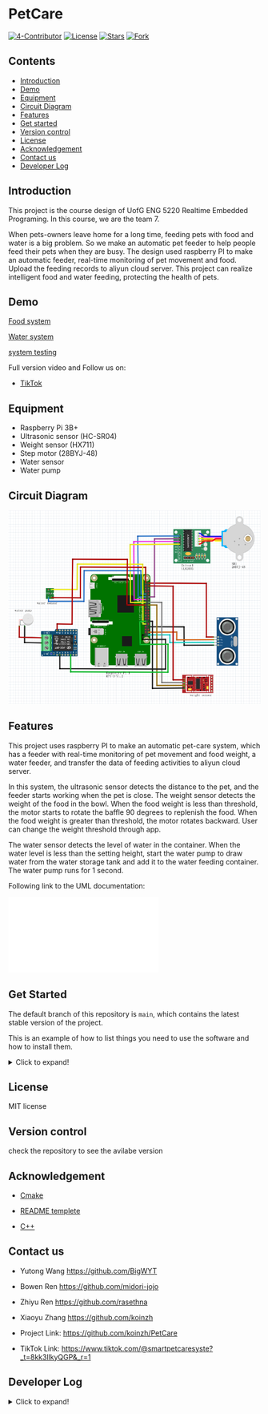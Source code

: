 
# PetCare

[![4-Contributor](https://img.shields.io/badge/Contributors%20-4-brightgreen.svg?style=flat-square)](https://github.com/koinzh/PetCare/graphs/contributors)     [![License](https://img.shields.io/badge/License%20-MIT-red.svg?style=flat-square)](https://github.com/koinzh/PetCare/blob/main/LICENSE) 
[![Stars](https://img.shields.io/badge/Stars%20-0-yellow.svg?style=flat-square)](https://github.com/koinzh/PetCare/stargazers) 
[![Fork](https://img.shields.io/badge/Fork%20-0-blue.svg?style=flat-square)](https://github.com/koinzh/PetCare/forks)


## Contents
- [Introduction](#introduction)
- [Demo](#demo)
- [Equipment](#equipment)
- [Circuit Diagram](#circuit-diagram)
- [Features](#features)
- [Get started](#get-started)
- [Version control](#version-control)
- [License](#license)
- [Acknowledgement](#acknowledgement)
- [Contact us](#contact-us)
- [Developer Log](#developer-log)


## Introduction
This project is the course design of UofG ENG 5220 Realtime Embedded Programing. In this course, we are the team 7. 

When pets-owners leave home for a long time, feeding pets with food and water is a big problem. So we make an automatic pet feeder to help people feed their pets when they are busy. The design used raspberry PI to make an automatic feeder, real-time monitoring of pet movement and food. Upload the feeding records to aliyun cloud server. This project can realize intelligent food and water feeding, protecting the health of pets.


## Demo
[Food system](https://vm.tiktok.com/ZGeu3ysVg/)

[Water system](https://vm.tiktok.com/ZGeu38K81/)

[system testing](https://vm.tiktok.com/ZGeu3hqQ6/)

Full version video and Follow us on: 
* [TikTok](https://www.tiktok.com/@smartpetcaresyste?_t=8kk3llkyQGP&_r=1)


## Equipment
* Raspberry Pi 3B+ 
* Ultrasonic sensor (HC-SR04)
* Weight sensor (HX711)
* Step motor (28BYJ-48)
* Water sensor
* Water pump


## Circuit Diagram
![circuit diagram](docs/circuit-diagram.png)


## Features
This project uses raspberry PI to make an automatic pet-care system, which has a feeder with real-time monitoring of pet movement and food weight, a water feeder, and transfer the data of feeding activities to aliyun cloud server.  

In this system, the ultrasonic sensor detects the distance to the pet, and the feeder starts working when the pet is close. The weight sensor detects the weight of the food in the bowl. When the food weight is less than threshold, the motor starts to rotate the baffle 90 degrees to replenish the food. When the food weight is greater than threshold, the motor rotates backward. User can change the weight threshold through app. 

The water sensor detects the level of water in the container. When the water level is less than the setting height, start the water pump to draw water from the water storage tank and add it to the water feeding container. The water pump runs for 1 second. 

Following link to the UML documentation:

![uml](docs/uml/html/index.html)


## Get Started
The default branch of this repository is `main`, which contains the latest stable version of the project. 

This is an example of how to list things you need to use the software and how to install them. 

<details>
  <summary>Click to expand!</summary>
  
  * Git
    ```sh
    sudo apt-get update && upgrade
    ```  
    ```
    sudo apt-get install git-core
    ```
    
  * Cmake
    ```sh
    sudo apt-get install cmake 
    ```

  * pigpio
    ```sh
    git clone https://github.com/joan2937/pigpio
    ```
    ```
    cd pigpio
    ```
    ```
    sudo apt update
    sudo apt full-upgrade
    ```
    ```
    make
    sudo make install
    ```
    ```
    sudo pigpiod
    ```

    
  * Clone the project
    ```sh
    git clone https://github.com/koinzh/PetCare.git
    ```
  * Navigate to the project folder
    ```sh
    cd PetCare/codes
    ```
    ```
    mkdir build
    ```
    ```
    cd build
    ```
  
  * Link the required files and libraries using CMake
    ```sh
    cmake ..
    ```
  
  * Build the CMake project
    ```sh
    make
    ```

  * Run application
    ```sh
    sudo ./PetCare
    ```
</details>


## License
MIT license


## Version control
check the repository to see the avilabe version


## Acknowledgement
* [Cmake](https://cmake.org/cmake/help/latest/guide/tutorial/index.html#a-basic-starting-point-step-1)

* [README templete](https://github.com/othneildrew/Best-README-Template)

* [C++](https://www.learncpp.com/)


## Contact us 
* Yutong Wang https://github.com/BigWYT

* Bowen Ren https://github.com/midori-jojo

* Zhiyu Ren https://github.com/rasethna

* Xiaoyu Zhang https://github.com/koinzh

* Project Link: https://github.com/koinzh/PetCare

* TikTok Link: https://www.tiktok.com/@smartpetcaresyste?_t=8kk3llkyQGP&_r=1


## Developer Log

<details>
  <summary>Click to expand!</summary>

  * Date: 2024-03-05

    Creat petCare repository. Updated readme file and license in main branch. Creat develop branch.

  * Date: 2024-03-06

    Upload code of weight sensor in develop branch.

  * Date: 2024-03-07

    Updated cmake file. Upload code of ultrasonic sensor and motor.

  * Date: 2024-03-12

    Change wring to pigpio of motor and ultrasonic sensor.

  * Date: 2024-03-17

    Updated code of weight sensor.

  * Date: 2024-03-19

    Set aliyun cloud server.

  * Date: 2024-04-09

    Updated code of sensor test (thread, callback, io).

  * Date: 2024-04-10

    Updated readme file (introduction, equipment, object).

  * Date: 2024-04-12

    Merge branch newlib to branch develop.

  * Date: 2024-04-13

    Debug test code for weight sensor.

  * Date: 2024-04-15

    Built the device. Finished successfully.

</details>